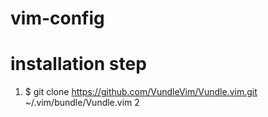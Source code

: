 # vim-config

# installation  step
1. $ git clone https://github.com/VundleVim/Vundle.vim.git ~/.vim/bundle/Vundle.vim
2

